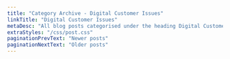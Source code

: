 ```yaml
---
title: "Category Archive - Digital Customer Issues"
linkTitle: "Digital Customer Issues"
metaDesc: "All blog posts categorised under the heading Digital Customer Issues. These are updated on a regular basis so do check back for updates."
extraStyles: "/css/post.css"
paginationPrevText: "Newer posts"
paginationNextText: "Older posts"
---
```

